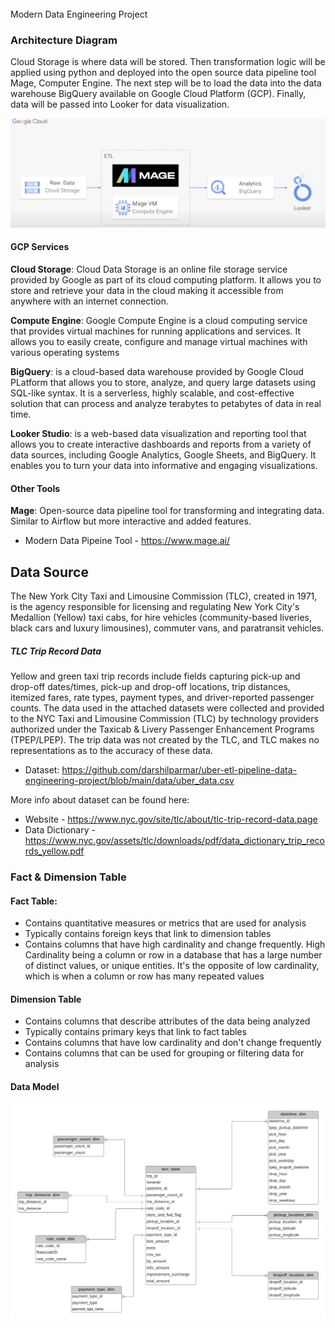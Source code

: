 
######
Modern Data Engineering Project 


### Architecture Diagram

Cloud Storage is where data will be stored. Then transformation logic will be applied using python and deployed into the open source data pipeline tool Mage, Computer Engine. The next step will be to load the data into the data warehouse BigQuery available on Google Cloud Platform (GCP). Finally, data will be passed into Looker for data visualization. 

![alt text](image.png)



#### GCP Services

**Cloud Storage**: Cloud Data Storage is an online file storage service provided by Google as part of its cloud computing platform. It allows you to store and retrieve your data in the cloud making it accessible from anywhere with an internet connection. 

**Compute Engine**: Google Compute Engine is a cloud computing service that provides virtual machines for running applications and services. It allows you to easily create, configure and manage virtual machines with various operating systems 

**BigQuery**: is a cloud-based data warehouse provided by Google Cloud PLatform that allows you to store, analyze, and query large datasets using SQL-like syntax. It is a serverless, highly scalable, and cost-effective solution that can process and analyze terabytes to petabytes of data in real time. 

**Looker Studio**: is a web-based data visualization and reporting tool that allows you to create interactive dashboards and reports from a variety of data sources, including Google Analytics, Google Sheets, and BigQuery. It enables you to turn your data into informative and engaging visualizations.

#### Other Tools

**Mage**: Open-source data pipeline tool for transforming and integrating data. Similar to Airflow but more interactive and added features. 
- Modern Data Pipeine Tool - https://www.mage.ai/

## Data Source

The New York City Taxi and Limousine Commission (TLC), created in 1971, is the agency responsible for licensing and regulating New York City's Medallion (Yellow) taxi cabs, for hire vehicles (community-based liveries, black cars and luxury limousines), commuter vans, and paratransit vehicles. 

##### TLC Trip Record Data 

Yellow and green taxi trip records include fields capturing pick-up and drop-off dates/times, pick-up and drop-off locations, trip distances, itemized fares, rate types, payment types, and driver-reported passenger counts. The data used in the attached datasets were collected and provided to the NYC Taxi and Limousine Commission (TLC) by technology providers authorized under the Taxicab & Livery Passenger Enhancement Programs (TPEP/LPEP). The trip data was not created by the TLC, and TLC makes no representations as to the accuracy of these data.

- Dataset: https://github.com/darshilparmar/uber-etl-pipeline-data-engineering-project/blob/main/data/uber_data.csv


More info about dataset can be found here:

- Website - https://www.nyc.gov/site/tlc/about/tlc-trip-record-data.page
- Data Dictionary - https://www.nyc.gov/assets/tlc/downloads/pdf/data_dictionary_trip_records_yellow.pdf





### Fact & Dimension Table

#### Fact Table:
- Contains quantitative measures or metrics that are used for analysis
- Typically contains foreign keys that link to dimension tables
- Contains columns that have high cardinality and change frequently. High Cardinality being a column or row in a database that has a large number of distinct values, or unique entities. It's the opposite of low cardinality, which is when a column or row has many repeated values

#### Dimension Table
- Contains columns that describe attributes of the data being analyzed
- Typically contains primary keys that link to fact tables
- Contains columns that have low cardinality and don't change frequently 
- Contains columns that can be used for grouping or filtering data for analysis

#### Data Model 
![alt text](image-1.png)

######